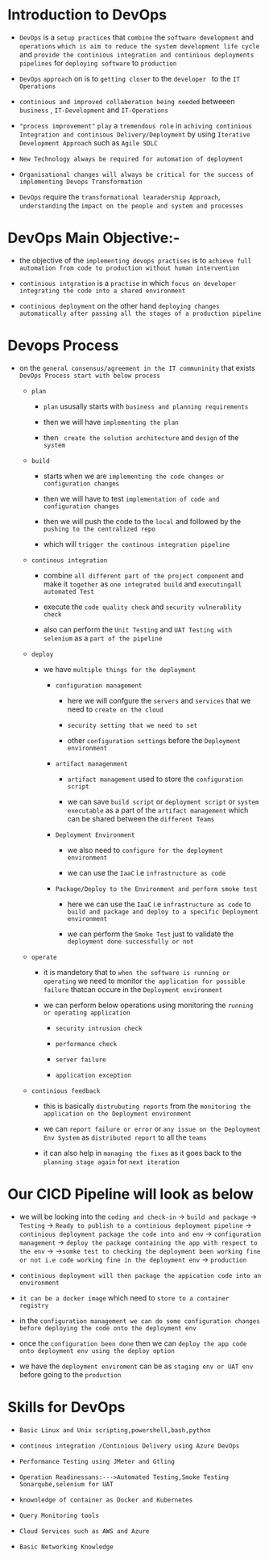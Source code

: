 # Introduction to DevOps 

- `DevOps` is a `setup practices` that `combine` the `software development` and `operations` `which is aim to reduce the system development life cycle` and `provide the continious integration and continious deployments` `pipelines` for `deploying software` to `production`

- `DevOps` `approach` on is to `getting closer` to the `developer ` to the `IT Operations`  

- `continious and improved collaberation being needed` betweeen `business` , `IT-Development` and `IT-Operations`

- `"process improvement"` `play` a `tremendous role`  in `achiving continious Integration and continious Delivery/Deployment` by using `Iterative Development Approach` such as `Agile SDLC`

- `New Technology always be required for automation of deployment` 

- `Organisational changes will always be critical for the success of implementing Devops Transformation`  

- `DevOps` require the `transformational learadership Approach`, `understanding` the `impact on the people and system and processes`


# DevOps Main Objective:- 

- the objective of the `implementing devops practises` is to `achieve full automation from code to production without human intervention`

- `continious intgration` is a `practise` in which `focus on developer integrating the code into a shared environment`

- `continious deployment` on the other hand `deploying changes automatically after passing all the stages of a production pipeline` 


# Devops Process 

- on the `general consensus/agreement in the IT communinity` that exists `DevOps Process start with below process`
  
  - `plan`

      - `plan` ususally starts with `business and planning requirements`
      
      - then we will have `implementing the plan`
      
      - then ` create the solution architecture` and `design` of the `system`
  
  - `build`
        
      - starts when we are `implementing the code changes or configuration changes`
      
      - then we will have to test `implementation of code and configuration changes`
      
      - then we will push the code to the `local` and followed by the `pushing to the centralized repo`
      
      - which will `trigger the continous integration pipeline` 

  
  - `continous integration`
    
    - combine `all different part of the project component` and make it `together` as  `one integrated build` and `executingall automated Test`
    
    - execute the `code quality check` and `security vulnerablity check`
    
    - also can perform the `Unit Testing` and `UAT Testing with selenium` as a `part of the pipeline`   
  
  - `deploy`
    
    - we have `multiple things for the deployment`
      
      - `configuration management`
        
        - here we will confgure the `servers` and `services` that we need to `create on the cloud`
        
        - `security setting that we need to set`
        
        - other `configuration settings` before the `Deployment environment`
      
      - `artifact managenment`
        
        - `artifact management` used to store the `configuration script`
        
        - we can save `build script` or `deployment script` or `system executable` as a part of the `artifact management`  which can be shared between the `different Teams`
      
      - `Deployment Environment`
        
        - we also need to `configure for the deployment environment`
        
        - we can use the  `IaaC` i.e `infrastructure as code`        
      
      - `Package/Deploy to the Environment and perform smoke test`  
        
        - here we can use the `IaaC` i.e `infrastructure as code` to `build and package and deploy to a specific Deployment environment`   
        
        - we can perform the `Smoke Test` just to validate the `deployment done successfully or not`
   
  
  - `operate`
    
    - it is mandetory that to  `when the software is running or operating` we need to monitor  `the application for possible failure` thatcan occure in the `Deployment environment`
    
    - we can perform below operations using monitoring the `running or operating application`
      
      - `security intrusion check`
      
      - `performance check`
      
      - `server failure`
      
      - `application exception` 


  - `continious feedback`  
    
    -  this is basically `distrubuting reports` from the `monitoring the application on the Deployment environment`
    
    -  we can `report failure or error` or `any issue on the Deployment Env System` as `distributed report` to all the `teams`
    
    -  it can also help in `managing the fixes` as it goes back to the `planning stage again`  for `next iteration`

# Our CICD Pipeline will look as below 

- we will be looking into the `coding and check-in` &rarr; `build and package` &rarr; `Testing` &rarr; `Ready to publish to a continious deployment pipeline` &rarr; `continious deployment package the code into and env` &rarr; `configuration management` &rarr; `deploy the package containing the app with respect to the env` &rarr; &rarr;`somke test to checking the deployment been working fine or not i.e code working fine in the deployment env` &rarr; `production`


- `continious deployment will then package the appication code into an environment`

- `it can be a docker image` which need to `store to a container registry`

-  in the `configuration management we can do some configuration changes before deploying the code onto the deployment env`

- once the `configuration been done` then we can `deploy the app code onto deployment env using the deploy option`

- we have the `deployment enviroment` can be as `staging env or UAT env`   before going to the `production` 


# Skills for DevOps

- `Basic Linux and Unix scripting,powershell,bash,python`

- `continous integration /Continious Delivery using Azure DevOps`

- `Performance Testing using JMeter and Gtling`

- `Operation Readinessans:--->Automated Testing,Smoke Testing Sonarqube,selenium for UAT`

- `knownledge of container as Docker and Kubernetes`

- `Query Monitoring tools`

- `Cloud Services such as AWS and Azure`

- `Basic Networking Knowledge`       